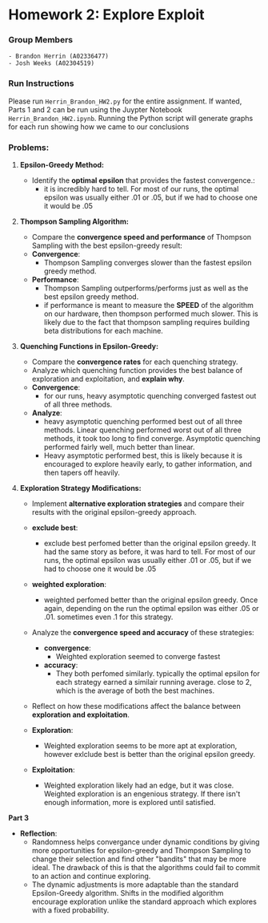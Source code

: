# Homework 2: Explore Exploit

### Group Members
    - Brandon Herrin (A02336477)
    - Josh Weeks (A02304519)

### Run Instructions
Please run `Herrin_Brandon_HW2.py` for the entire assignment. If wanted, Parts 1 and 2 can be run using the Juypter Notebook `Herrin_Brandon_HW2.ipynb`. Running the Python script will generate graphs for each run showing how we came to our conclusions

### Problems:

1. **Epsilon-Greedy Method:**
   - Identify the **optimal epsilon** that provides the fastest convergence.:
     - it is incredibly hard to tell. For most of our runs, the optimal epsilon was usually either .01 or .05, but if we had to choose one it would be .05

2. **Thompson Sampling Algorithm:**
   - Compare the **convergence speed and performance** of Thompson Sampling with the best epsilon-greedy result:
   - **Convergence**:
     - Thompson Sampling converges slower than the fastest epsilon greedy method.
    - **Performance**:
        - Thompson Sampling outperforms/performs just as well as the best epsilon greedy method. 
        - if performance is meant to measure the **SPEED** of the algorithm on our hardware, then thompson performed much slower. This is likely due to the fact that thompson sampling requires building beta distributions for each machine.

3. **Quenching Functions in Epsilon-Greedy:**
   - Compare the **convergence rates** for each quenching strategy.
   - Analyze which quenching function provides the best balance of exploration and exploitation, and **explain why**.
    - **Convergence**:
        - for our runs, heavy asymptotic quenching converged fastest out of all three methods.
    - **Analyze**:
       - heavy asymptotic quenching performed best out of all three methods. Linear quenching performed worst out of all three methods, it took too long to find converge. Asymptotic quenching performed fairly well, much better than linear. 
       - Heavy asymptotic performed best, this is likely because it is encouraged to explore heavily early, to gather information, and then tapers off heavily. 
        

4. **Exploration Strategy Modifications:**
   - Implement **alternative exploration strategies** and compare their results with the original epsilon-greedy approach.
   - **exclude best**:
       - exclude best perfomed better than the original epsilon greedy. It had the same story as before, it was hard to tell. For most of our runs, the optimal epsilon was usually either .01 or .05, but if we had to choose one it would be .05
    - **weighted exploration**:
        - weighted perfomed better than the original epsilon greedy. Once again, depending on the run the optimal epsilon was either .05 or .01. sometimes even .1 for this strategy.
   - Analyze the **convergence speed and accuracy** of these strategies:
        - **convergence**: 
            - Weighted exploration seemed to converge fastest
        - **accuracy**:
           - They both perfomed similarly. typically the optimal epsilon for each strategy earned a similair running average. close to 2, which is the average of both the best machines.

   - Reflect on how these modifications affect the balance between **exploration and exploitation**.
   - **Exploration**:
        - Weighted exploration seems to be more apt at exploration, however exlclude best is better than the original epsilon greedy.
    - **Exploitation**:
        - Weighted exploration likely had an edge, but it was close. Weighted exploration is an engenious strategy. If there isn't enough information, more is explored until satisfied. 

**Part 3**
- **Reflection**:
    - Randomness helps convergance under dynamic conditions by giving more opportunities for epsilon-greedy and Thompson Sampling to change their selection and find other "bandits" that may be more ideal. The drawback of this is that the algorithms could fail to commit to an action and continue exploring.
    - The dynamic adjustments is more adaptable than the standard Epsilon-Greedy algorithm. Shifts in the modified algorithm encourage exploration unlike the standard approach which explores with a fixed probability.